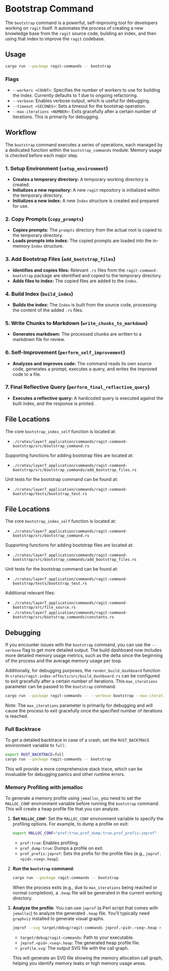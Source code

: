 # Bootstrap Command

The `bootstrap` command is a powerful, self-improving tool for developers working on `ragit` itself. It automates the process of creating a new knowledge base from the `ragit` source code, building an index, and then using that index to improve the `ragit` codebase.

## Usage

```bash
cargo run --package ragit-commands -- bootstrap
```

### Flags

*   `--workers <COUNT>`: Specifies the number of workers to use for building the index. Currently defaults to 1 due to ongoing refactoring.
*   `--verbose`: Enables verbose output, which is useful for debugging.
*   `--timeout <SECONDS>`: Sets a timeout for the bootstrap operation.
*   `--max-iterations <NUMBER>`:  Exits gracefully after a certain number of iterations. This is primarily for debugging.

## Workflow

The `bootstrap` command executes a series of operations, each managed by a dedicated function within the `bootstrap_commands` module. Memory usage is checked before each major step.

### 1. Setup Environment (`setup_environment`)

*   **Creates a temporary directory:** A temporary working directory is created.
*   **Initializes a new repository:** A new `ragit` repository is initialized within the temporary directory.
*   **Initializes a new index:** A new `Index` structure is created and prepared for use.

### 2. Copy Prompts (`copy_prompts`)

*   **Copies prompts:** The `prompts` directory from the actual root is copied to the temporary directory.
*   **Loads prompts into index:** The copied prompts are loaded into the in-memory `Index` structure.

### 3. Add Bootstrap Files (`add_bootstrap_files`)

*   **Identifies and copies files:** Relevant `.rs` files from the `ragit-command-bootstrap` package are identified and copied to the temporary directory.
*   **Adds files to index:** The copied files are added to the `Index`.

### 4. Build Index (`build_index`)

*   **Builds the index:** The `Index` is built from the source code, processing the content of the added `.rs` files.

### 5. Write Chunks to Markdown (`write_chunks_to_markdown`)

*   **Generates markdown:** The processed chunks are written to a markdown file for review.

### 6. Self-Improvement (`perform_self_improvement`)

*   **Analyzes and improves code:** The command reads its own source code, generates a prompt, executes a query, and writes the improved code to a file.

### 7. Final Reflective Query (`perform_final_reflective_query`)

*   **Executes a reflective query:** A hardcoded query is executed against the built index, and the response is printed.

## File Locations

The core `bootstrap_index_self` function is located at:
- `./crates/layer7_application/commands/ragit-command-bootstrap/src/bootstrap_command.rs`

Supporting functions for adding bootstrap files are located at:
- `./crates/layer7_application/commands/ragit-command-bootstrap/src/bootstrap_commands/add_bootstrap_files.rs`

Unit tests for the bootstrap command can be found at:
- `./crates/layer7_application/commands/ragit-command-bootstrap/tests/bootstrap_test.rs`

## File Locations

The core `bootstrap_index_self` function is located at:
- `./crates/layer7_application/commands/ragit-command-bootstrap/src/bootstrap_command.rs`

Supporting functions for adding bootstrap files are located at:
- `./crates/layer7_application/commands/ragit-command-bootstrap/src/bootstrap_commands/add_bootstrap_files.rs`

Unit tests for the bootstrap command can be found at:
- `./crates/layer7_application/commands/ragit-command-bootstrap/tests/bootstrap_test.rs`

Additional relevant files:
- `./crates/layer7_application/commands/ragit-command-bootstrap/src/file_source.rs`
- `./crates/layer7_application/commands/ragit-command-bootstrap/src/bootstrap_commands/constants.rs`

## Debugging

If you encounter issues with the `bootstrap` command, you can use the `--verbose` flag to get more detailed output. The build dashboard now includes more detailed memory usage metrics, such as the delta since the beginning of the process and the average memory usage per loop.

Additionally, for debugging purposes, the `render_build_dashboard` function in `crates/ragit-index-effects/src/build_dashboard.rs` can be configured to exit gracefully after a certain number of iterations. This `max_iterations` parameter can be passed to the `bootstrap` command.

```sh
cargo run --package ragit-commands -- --verbose bootstrap --max-iterations <NUMBER>
```

Note: The `max_iterations` parameter is primarily for debugging and will cause the process to exit gracefully once the specified number of iterations is reached.

### Full Backtrace

To get a detailed backtrace in case of a crash, set the `RUST_BACKTRACE` environment variable to `full`:

```bash
export RUST_BACKTRACE=full
cargo run --package ragit-commands -- bootstrap
```

This will provide a more comprehensive stack trace, which can be invaluable for debugging panics and other runtime errors.

### Memory Profiling with jemalloc

To generate a memory profile using `jemalloc`, you need to set the `MALLOC_CONF` environment variable before running the `bootstrap` command. This will create a heap profile file that you can analyze.

1.  **Set `MALLOC_CONF`**:
    Set the `MALLOC_CONF` environment variable to specify the profiling options. For example, to dump a profile on exit:

    ```bash
    export MALLOC_CONF="prof:true,prof_dump:true,prof_prefix:jeprof"
    ```

    *   `prof:true`: Enables profiling.
    *   `prof_dump:true`: Dumps a profile on exit.
    *   `prof_prefix:jeprof`: Sets the prefix for the profile files (e.g., `jeprof.<pid>.<seq>.heap`).

2.  **Run the `bootstrap` command**:

    ```bash
    cargo run --package ragit-commands -- bootstrap
    ```

    When the process exits (e.g., due to `max_iterations` being reached or normal completion), a `.heap` file will be generated in the current working directory.

3.  **Analyze the profile**:
    You can use `jeprof` (a Perl script that comes with `jemalloc`) to analyze the generated `.heap` file. You'll typically need `graphviz` installed to generate visual graphs.

    ```bash
    jeprof --svg target/debug/ragit-commands jeprof.<pid>.<seq>.heap > profile.svg
    ```

    *   `target/debug/ragit-commands`: Path to your executable.
    *   `jeprof.<pid>.<seq>.heap`: The generated heap profile file.
    *   `profile.svg`: The output SVG file with the call graph.

    This will generate an SVG file showing the memory allocation call graph, helping you identify memory leaks or high memory usage areas.
